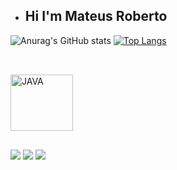 - ## Hi I'm Mateus Roberto

![Anurag's GitHub stats](https://github-readme-stats.vercel.app/api?username=MateusRoberto&show_icons=true&theme=cobalt)
[![Top Langs](https://github-readme-stats.vercel.app/api/top-langs/?username=MateusRoberto&hide_progress=true&theme=cobalt)](https://github.com/anuraghazra/github-readme-stats)
##

<div style="display: inline_block"><br>
  <img align="center" alt="JAVA" height="90" width="100" src="https://cdn.jsdelivr.net/gh/devicons/devicon/icons/java/java-original-wordmark.svg">
  
 </div>
  
  ##
 
 <a href="https://www.linkedin.com/in/mateus-roberto-509522264/" target="_blank"><img src="https://img.shields.io/badge/-LinkedIn-%230077B5?style=for-the-badge&logo=linkedin&logoColor=white" target="_blank"></a> 
 <a href="https://www.instagram.com/_ttuw_/" target="_blank"><img src="https://img.shields.io/badge/-Instagram-%23E4405F?style=for-the-badge&logo=instagram&logoColor=white" target="_blank"></a>
 <a href = "mailto:mateusroberto2609@gmail.com"><img src="https://img.shields.io/badge/-Gmail-%23333?style=for-the-badge&logo=gmail&logoColor=white" target="_blank"></a>
